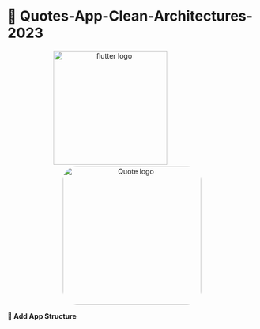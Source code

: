 # 🔗 Quotes-App-Clean-Architectures-2023

<div align="center">
    <img src="https://user-images.githubusercontent.com/114832629/230302399-5d8f34e7-bfc5-4597-8fff-6293044f47bd.png" alt="flutter logo" width=230> 
    &emsp;&emsp;&emsp;&emsp;&emsp;&emsp;
    <img src="https://static.vecteezy.com/system/resources/previews/011/026/892/non_2x/never-give-up-on-your-dreams-motivational-quotes-quote-hand-lettering-for-prints-on-t-shirts-mugs-bags-free-vector.jpg" alt="Quote logo" width="280px" height="auto" style="border-radius:10%"> 
</div>

<b>🔹 Add App Structure
